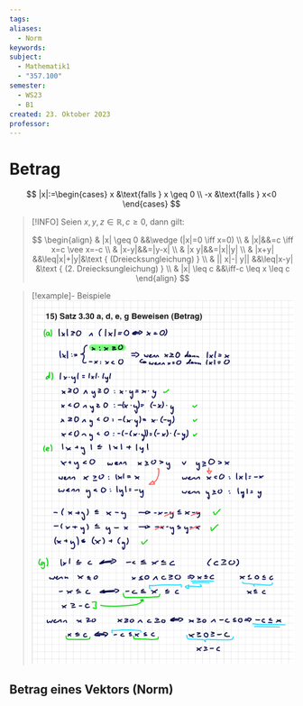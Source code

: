 ```yaml
---
tags: 
aliases:
  - Norm
keywords: 
subject:
  - Mathematik1
  - "357.100"
semester:
  - WS23
  - B1
created: 23. Oktober 2023
professor:
---
```

 

# Betrag

$$
|x|:=\begin{cases}
x &\text{falls } x \geq 0 \\
-x &\text{falls } x<0
\end{cases}
$$

> [!INFO] Seien $x,y,z \in \mathbb{R}, c\geq 0$, dann gilt:
>
> $$
> \begin{align}
> & |x| \geq 0 &&\wedge (|x|=0 \iff x=0) \\
> & |x|&&=c \iff x=c \vee x=-c \\
> & |x-y|&&=|y-x| \\
> & |x y|&&=|x||y| \\
> & |x+y| &&\leq|x|+|y|&\text { (Dreiecksungleichung) } \\
> & || x|-| y|| &&\leq|x-y| &\text { (2. Dreiecksungleichung) } \\
> & |x| \leq c &&\iff-c \leq x \leq c
> \end{align}
> $$

> [!example]- Beispiele
> ![](assets/Pasted%20image%2020240127135219.png)

## Betrag eines Vektors (Norm)